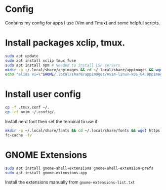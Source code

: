 # Config
Contains my config for apps I use (Vim and Tmux) and some helpful scripts. 

# Install packages xclip, tmux.

```bash
sudo apt update
sudo apt install xclip tmux fuse
sudo apt install npm # Needed to install LSP servers
mkdir -p ~/.local/share/appimages && cd ~/.local/share/appimages && wget https://github.com/neovim/neovim/releases/download/stable/nvim-linux-x86_64.appimage && chmod +x nvim-linux-x86_64.appimage
echo "alias vi=\"$HOME/.local/share/appimages/nvim-linux-x86_64.appimage\"" >> ~/.bash_aliases && echo "alias vim=\"$HOME/.local/share/appimages/nvim-linux-x86_64.appimage\"" >> ~/.bash_aliases
 ```

# Install user config

```bash
cp -f .tmux.conf ~/.
cp -rf nvim ~/.config/.
```

Install nerd font then set the terminal to use it

```bash
mkdir -p ~/.local/share/fonts && cd ~/.local/share/fonts && wget https://github.com/ryanoasis/nerd-fonts/releases/download/v3.3.0/DejaVuSansMono.zip && unzip DejaVuSansMono.zip && rm *.zip
fc-cache -fv
```

# GNOME Extensions

```bash
sudo apt install gnome-shell-extensions gnome-shell-extension-prefs
sudo apt install gnome-extensions-app
```

Install the extensions manually from `gnome-extensions-list.txt`


